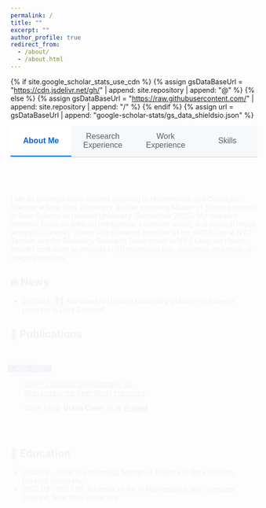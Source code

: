 ```yaml
---
permalink: /
title: ""
excerpt: ""
author_profile: true
redirect_from: 
  - /about/
  - /about.html
---
```


{% if site.google_scholar_stats_use_cdn %}
{% assign gsDataBaseUrl = "https://cdn.jsdelivr.net/gh/" | append: site.repository | append: "@" %}
{% else %}
{% assign gsDataBaseUrl = "https://raw.githubusercontent.com/" | append: site.repository | append: "/" %}
{% endif %}
{% assign url = gsDataBaseUrl | append: "google-scholar-stats/gs_data_shieldsio.json" %}

<!-- Custom Tab Navigation -->
<div class="custom-tab-navigation">
  <button class="custom-tab-button active" onclick="showCustomTab('about-me')">About Me</button>
  <button class="custom-tab-button" onclick="showCustomTab('research-experience')">Research Experience</button>
  <button class="custom-tab-button" onclick="showCustomTab('work-experience')">Work Experience</button>
  <button class="custom-tab-button" onclick="showCustomTab('skills')">Skills</button>
</div>

<!-- Tab Content -->
<div id="about-me" class="custom-tab-content active">
  <span class='anchor' id='about-me'></span>
  
  I am an undergraduate student majoring in Mathematics and Computer Science at New York University, and an incoming Master of Science student in Data Science at Harvard University (September 2025). My research interests focus on artificial intelligence, computer vision, and medical image analysis. Currently, I work as a research assistant at the AI4CE Lab at NYU Tandon and the Radiology Research Department at NYU Langone Health, where I contribute to projects in 3D reconstruction, assembly, and medical imaging analysis.

  ## 🔥 News
  - *2025.02*: &nbsp;🎉🎉 Accepted to Harvard University's Master of Science program in Data Science! 

  ## 📝 Publications 
  <div class='paper-box'><div class='paper-box-image'><div><div class="badge">Arxiv 2025</div><img src='images/GARF.gif' alt="sym" width="100%"></div></div>
  <div class='paper-box-text' markdown="1">
    
  [GARF: Learning Generalizable 3D Reassembly for Real-World Fractures](https://ai4ce.github.io/GARF/)

  Chen Feng, **Grace Chen**, et al. [**Project**](https://arxiv.org/abs/2504.05400) <strong><span class='show_paper_citations' data='DhtAFkwAAAAJ:ALROH1vI_8AC'></span></strong>
  </div>
  </div>

  ## 📖 Education
  - *2025.09 - 2026.12 (incoming)*, Master of Science in Data Science, Harvard University
  - *2022.09 - 2025.05*, Bachelor of Art in Mathematics and Computer Science, New York University
</div>

<div id="research-experience" class="custom-tab-content">
  <span class='anchor' id='research-experience'></span>
  
  ## 💻 Research Experience
  
  ### AI4CE Lab, NYU Tandon
  *2024.08 - Present* (supervised by Prof. Chen Feng)
  - 3D Assembly Project: Contributed to GARF model for generalizable 3D reassembly 
  - 3D Reconstruction Project: Implemented Dust3R geometric 3D vision model for archaeological fragment reconstruction

  ### NYU Langone Health, Radiology Research Department
  *2024.02 - Present* (supervised by Dr. Yiqiu Shen)
  - Pancreatic Cancer Project: Processed data for 1200+ patients, used LLMs to analyze radiology reports
  - Breast Cancer Project: Conducted statistical analysis on radiology reports using Cohen's Kappa hypothesis test, improved GPT training prompt template for BI-RADS score ratings by 10%

  ### Chongqing University of Technology
  *2023.11 - Present* (supervised by Prof. Dongyang Qiu)
  - Implemented machine learning algorithms for financial risk early warning models
  - Developed data preprocessing tools, reducing processing time by 15%

  ### NYU Savin's Lab
  *2023.11 - 2024.05* (supervised by Prof. Cristina Savin)
  - Conducted research on dimensionality reduction and Gaussian Models for data analysis
</div>

<div id="work-experience" class="custom-tab-content">
  <span class='anchor' id='work-experience'></span>
  
  ## 💼 Work Experience
  
  ### Guotai Jun'an Securities
  *2023.05 - 2023.07*, Investment Banking Intern, Shanghai, China
  - Developed project proposals focused on market research and financial assessments
  - Contributed to 10+ high-profile roadshows for client company offerings (project resulted in successful IPO)
  - Produced financial offering-related documents including due diligence and client interviews

  ## 💬 Teaching Experience
  
  ### Courant Institute of Mathematical Sciences
  *2024.02 - Present*, Teaching Assistant for Linear Algebra and Calculus III
  - Provided one-on-one tutoring and detailed feedback, and graded assignments for classes of 50+ students
</div>

<div id="skills" class="custom-tab-content">
  <span class='anchor' id='skills'></span>
  
  ## 🛠 Skills
  
  ### Technical Proficiency
  R, Java, Python, C, SPSS Statistics, SQL, CSS, HTML, GIS
  
  ### Languages
  Mandarin Chinese (Native), English (Fluent)
</div>

<style>
/* Hide the default Jekyll navigation */
.site-nav {
  display: none !important;
}

/* Custom Tab Navigation Styles */
.custom-tab-navigation {
  display: flex;
  border-bottom: 2px solid #e1e4e8;
  margin-bottom: 2rem;
  background: #f6f8fa;
  border-radius: 6px 6px 0 0;
}

.custom-tab-button {
  background: none;
  border: none;
  padding: 12px 24px;
  cursor: pointer;
  font-size: 16px;
  color: #586069;
  border-bottom: 2px solid transparent;
  transition: all 0.3s ease;
  flex: 1;
  text-align: center;
}

.custom-tab-button:hover {
  color: #0366d6;
  background-color: #f1f8ff;
}

.custom-tab-button.active {
  color: #0366d6;
  border-bottom-color: #0366d6;
  font-weight: 600;
  background-color: white;
}

/* CRITICAL: Hide all tab content by default */
.custom-tab-content {
  display: none !important;
  animation: fadeIn 0.3s ease-in;
  padding: 20px 0;
}

/* CRITICAL: Only show active tab content */
.custom-tab-content.active {
  display: block !important;
}

/* Force hide non-active tabs */
.custom-tab-content:not(.active) {
  display: none !important;
}

@keyframes fadeIn {
  from { opacity: 0; transform: translateY(10px); }
  to { opacity: 1; transform: translateY(0); }
}

.paper-box {
  display: flex;
  justify-content: left;
  align-items: center;
  flex-direction: row;
  flex-wrap: wrap;
  border-bottom: 1px #efefef solid;
  padding: 2em 0 2em 0;
}

.paper-box-image {
  justify-content: center;
  display: flex;
  width: 100%;
  order: 2;
}

.paper-box-image img {
  max-width: 400px;
  box-shadow: 3px 3px 6px #888;
  object-fit: cover;
}

.paper-box-text {
  max-width: 100%;
  order: 1;
}

@media (min-width: 768px) {
  .paper-box-image {
    justify-content: left;
    min-width: 200px;
    max-width: 40%;
    order: 1;
  }
  
  .paper-box-text {
    justify-content: left;
    padding-left: 2em;
    max-width: 60%;
    order: 2;
  }
}

.badge {
  padding-left: 1rem;
  padding-right: 1rem;
  position: absolute;
  margin-top: .5em;
  margin-left: -.5em;
  color: white;
  background-color: #00369f;
  font-size: .8em;
}
</style>

<script>
function showCustomTab(tabId) {
  console.log('Switching to tab:', tabId);
  
  // Hide all tab contents
  const contents = document.querySelectorAll('.custom-tab-content');
  contents.forEach(content => {
    content.classList.remove('active');
    content.style.display = 'none';
    content.style.visibility = 'hidden';
  });
  
  // Remove active class from all buttons
  const buttons = document.querySelectorAll('.custom-tab-button');
  buttons.forEach(button => {
    button.classList.remove('active');
  });
  
  // Show selected tab content
  const targetContent = document.getElementById(tabId);
  if (targetContent) {
    targetContent.classList.add('active');
    targetContent.style.display = 'block';
    targetContent.style.visibility = 'visible';
  }
  
  // Add active class to clicked button
  const clickedButton = event.target;
  clickedButton.classList.add('active');
  
  // Update URL hash without reloading page
  history.pushState(null, null, '#' + tabId);
}

// Initialize tabs on page load
document.addEventListener('DOMContentLoaded', function() {
  console.log('DOM loaded, initializing tabs');
  
  // Force hide all tab contents first
  const contents = document.querySelectorAll('.custom-tab-content');
  contents.forEach((content, index) => {
    content.classList.remove('active');
    content.style.display = 'none';
    content.style.visibility = 'hidden';
  });
  
  // Show only the first tab
  const firstTab = document.querySelector('.custom-tab-content');
  if (firstTab) {
    firstTab.classList.add('active');
    firstTab.style.display = 'block';
    firstTab.style.visibility = 'visible';
  }
  
  // Handle URL hash navigation
  const hash = window.location.hash.substring(1);
  if (hash && document.getElementById(hash)) {
    showCustomTab(hash);
  }
});

// Handle browser back/forward buttons
window.addEventListener('hashchange', function() {
  const hash = window.location.hash.substring(1);
  if (hash && document.getElementById(hash)) {
    showCustomTab(hash);
  }
});
</script>